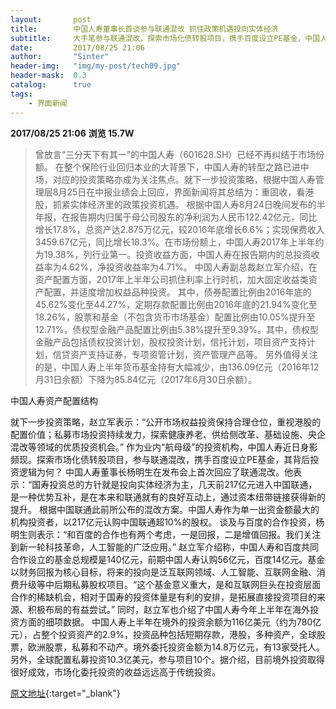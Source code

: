 ```yaml
---
layout:       post
title:        中国人寿董事长首谈参与联通混改 抓住政策机遇投向实体经济
subtitle:     大手笔参与联通混改，探索市场化债转股项目，携手百度设立PE基金，中国人寿近期在投资方面动作频频。
date:         2017/08/25 21:06
author:       "Sinter"
header-img:   "img/my-post/tech09.jpg"
header-mask:  0.3
catalog:      true
tags:
    - 界面新闻
---
```


**2017/08/25 21:06**  **浏览 15.7W**

> 曾放言“三分天下有其一”的中国人寿（601628.SH）已经不再纠结于市场份额。
在整个保险行业回归本业的大背景下，中国人寿的转型之路已进中场，对应的投资策略亦成为关注焦点。就下一步投资策略，根据中国人寿管理层8月25日在中报业绩会上回应，界面新闻将其总结为：重固收，看港股，抓紧实体经济里的政策投资机遇。
根据中国人寿8月24日晚间发布的半年报，在报告期内归属于母公司股东的净利润为人民币122.42亿元，同比增长17.8%，总资产达2.875万亿元，较2016年底增长6.6%；实现保费收入3459.67亿元，同比增长18.3%。在市场份额上，中国人寿2017年上半年约为19.38%，列行业第一。投资收益方面，中国人寿在报告期内的总投资收益率为4.62%，净投资收益率为4.71%。
中国人寿副总裁赵立军介绍，在资产配置方面，2017年上半年公司抓住利率上行时机，加大固定收益类资产配置，并适度增加权益品种投资。
其中，债券配置比例由2016年底的45.62%变化至44.27%，定期存款配置比例由2016年底的21.94%变化至18.26%，股票和基金（不包含货币市场基金）配置比例由10.05%提升至12.71%，债权型金融产品配置比例由5.38%提升至9.39%。其中，债权型金融产品包括债权投资计划，股权投资计划，信托计划，项目资产支持计划，信贷资产支持证券，专项资管计划，资产管理产品等。
另外值得关注的是，中国人寿上半年货币基金持有大幅减少，由136.09亿元（2016年12月31日余额）下降为85.84亿元（2017年6月30日余额）。

中国人寿资产配置结构

就下一步投资策略，赵立军表示：“公开市场权益投资保持合理仓位，重视港股的配置价值；私募市场投资持续发力，探索健康养老、供给侧改革、基础设施、央企混改等领域的优质投资机会。”
作为业内“航母级”的投资机构，中国人寿近日身影频现。探索市场化债转股项目，参与联通混改，携手百度设立PE基金，其背后投资逻辑为何？
中国人寿董事长杨明生在发布会上首次回应了联通混改。他表示：“国寿投资总的方针就是投向实体经济为主，几天前217亿元进入中国联通，是一种优势互补，是在本来和联通就有的良好互动上，通过资本纽带链接获得新的提升。
根据中国联通此前所公布的混改方案。中国人寿作为单一出资金额最大的机构投资者，以217亿元认购中国联通超10%的股权。
谈及与百度的合作投资，杨明生则表示：“和百度的合作也有两个考虑，一是回报，二是增值回报。我们关注到新一轮科技革命，人工智能的广泛应用。”
赵立军介绍称，中国人寿和百度共同合作设立的基金总规模是140亿元，前期中国人寿认购56亿元，百度14亿元。基金以财务回报为核心目标，将来的投向是泛互联网领域、人工智能、互联网金融、消费升级等中后期私募股权项目。“这个基金意义重大，是和互联网巨头在投资层面合作的稀缺机会，相对于国寿的投资体量是有利的安排，是拓展直接投资项目的来源、积极布局的有益尝试。”
同时，赵立军也介绍了中国人寿今年上半年在海外投资方面的细项数据。
中国人寿上半年在境外的投资余额为116亿美元（约为780亿元），占整个投资资产的2.9%，投资品种包括短期存款，港股，多种资产，全球股票，欧洲股票，私募和不动产。境外委托投资金额为14.8万亿元，有13家受托人。另外，全球配置私募投资10.3亿美元，参与项目10个。据介绍，目前境外投资取得很好成效，市场化委托投资的收益远远高于传统投资。


[原文地址](http://www.jiemian.com/article/1578373.html){:target="_blank"}


